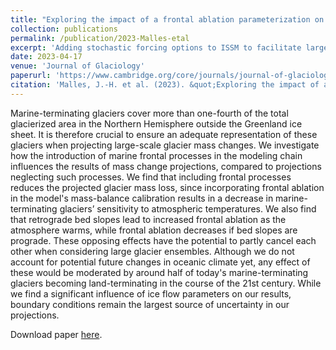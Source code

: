 ```yaml
---
title: "Exploring the impact of a frontal ablation parameterization on projected 21st-century mass change for Northern Hemisphere glaciers"
collection: publications
permalink: /publication/2023-Malles-etal
excerpt: 'Adding stochastic forcing options to ISSM to facilitate large-ensemble simulations'
date: 2023-04-17
venue: 'Journal of Glaciology'
paperurl: 'https://www.cambridge.org/core/journals/journal-of-glaciology/article/exploring-the-impact-of-a-frontal-ablation-parameterization-on-projected-21stcentury-mass-change-for-northern-hemisphere-glaciers/1ABFB1057B58B2CC42B0FEE33F346C3F'
citation: 'Malles, J.-H. et al. (2023). &quot;Exploring the impact of a frontal ablation parameterization on projected 21st-century mass change for Northern Hemisphere glaciers.&quot; <i>Journal of Glaciology</i> 69(277), pp. 1317–1332. doi:10.1017/jog.2023.19.'
---
```


Marine-terminating glaciers cover more than one-fourth of the total glacierized area in the 
Northern Hemisphere outside the Greenland ice sheet. It is therefore crucial to ensure an 
adequate representation of these glaciers when projecting large-scale glacier mass changes. 
We investigate how the introduction of marine frontal processes in the modeling chain 
influences the results of mass change projections, compared to projections neglecting such 
processes. We find that including frontal processes reduces the projected glacier mass loss, 
since incorporating frontal ablation in the model's mass-balance calibration results in a 
decrease in marine-terminating glaciers’ sensitivity to atmospheric temperatures. We also 
find that retrograde bed slopes lead to increased frontal ablation as the atmosphere warms, 
while frontal ablation decreases if bed slopes are prograde. These opposing effects have 
the potential to partly cancel each other when considering large glacier ensembles. 
Although we do not account for potential future changes in oceanic climate yet, any effect 
of these would be moderated by around half of today's marine-terminating glaciers becoming 
land-terminating in the course of the 21st century. While we find a significant influence 
of ice flow parameters on our results, boundary conditions remain the largest source of 
uncertainty in our projections.


Download paper <a href='https://doi.org/10.1017/jog.2023.19'>here</a>.